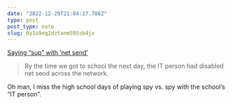 ```yaml
---
date: "2022-12-29T21:04:27.786Z"
type: post 
post_type: note
slug: 0y1u9eg2dztanm595sb4jv
---
```

 [Saying “sup” with ‘net send’](https://drew.shoes/posts/sup/)

> By the time we got to school the next day, the IT person had disabled net send across the network.

Oh man, I miss the high school days of playing spy vs. spy with the school’s “IT person”. 
